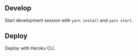 ## Develop

Start development session with `yarn install` and `yarn start`.

## Deploy

Deploy with Heroku CLI.
